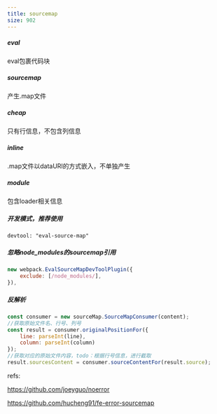 ```yaml
---
title: sourcemap
size: 902
---
```

##### eval

eval包裹代码块

##### sourcemap

产生.map文件

##### cheap

只有行信息，不包含列信息

##### inline

.map文件以dataURI的方式嵌入，不单独产生

##### module

包含loader相关信息

##### 开发模式，推荐使用
```
devtool: "eval-source-map"
```
##### 忽略node_modules的sourcemap引用
```js
new webpack.EvalSourceMapDevToolPlugin({
	exclude: [/node_modules/],
}),
```

##### 反解析

```javascript
const consumer = new sourceMap.SourceMapConsumer(content);
//获取原始文件名、行号、列号
const result = consumer.originalPositionFor({
    line: parseInt(line),
    column: parseInt(column)
});
//获取对应的原始文件内容，todo：根据行号信息，进行截取
result.sourcesContent = consumer.sourceContentFor(result.source);
```


refs:

https://github.com/joeyguo/noerror

https://github.com/hucheng91/fe-error-sourcemap
